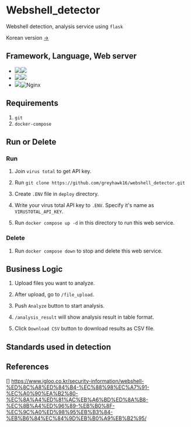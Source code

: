 # Webshell_detector
Webshell detection, analysis service using `flask`

Korean version [->](https://github.com/greyhawk16/webshell_detector/blob/main/README_KOR.md)

## Framework, Language, Web server
- <img src="https://img.shields.io/badge/Framework-%23121011?style=for-the-badge"><img src="https://img.shields.io/badge/flask-000000?style=for-the-badge&logo=flask&logoColor=white">
- <img src="https://img.shields.io/badge/Language-%23121011?style=for-the-badge"><img src="https://img.shields.io/badge/python-3776AB?style=for-the-badge&logo=python&logoColor=white"> 
- <img src="https://img.shields.io/badge/Server-%23121011?style=for-the-badge">![Nginx](https://img.shields.io/badge/nginx-%23009639.svg?style=for-the-badge&logo=nginx&logoColor=white)

## Requirements
1. `git`
2. `docker-compose`

## Run or Delete

### Run
1. Join `virus total` to get API key. 

2. Run `git clone https://github.com/greyhawk16/webshell_detector.git`

3. Create `.ENV` file in `deploy` directory.

4. Write your virus total API key to `.ENV`. Specify it's name as `VIRUSTOTAL_API_KEY`.

5. Run `docker compose up -d` in this directory to run this web service.

### Delete
1. Run `docker compose down` to stop and delete this web service.


## Business Logic

1. Upload files you want to analyze.

2. After upload, go to `/file_upload`.

3. Push `Analyze` button to start analysis.

4. `/analysis_result` will show analysis result in table format.

5. Click `Download CSV` button to download results as CSV file.


## Standards used in detection


## References
[] https://www.igloo.co.kr/security-information/webshell-%ED%8C%A8%ED%84%B4-%EC%88%98%EC%A7%91-%EC%A0%90%EA%B2%80-%EC%8A%A4%ED%81%AC%EB%A6%BD%ED%8A%B8-%EC%8B%A4%ED%96%89-%EB%B0%8F-%EC%9C%A0%ED%98%95%EB%B3%84-%EB%B6%84%EC%84%9D%EB%B0%A9%EB%B2%95/